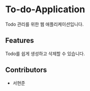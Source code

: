 # To-do-Application

Todo 관리를 위한 웹 애플리케이션입니다.

## Features

Todo를 쉽게 생성하고 삭제할 수 있습니다.

## Contributors

- 서현준
